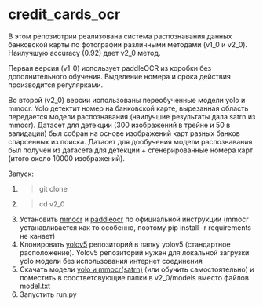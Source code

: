 # credit_cards_ocr

В этом репозиотрии реализована система распознавания данных банковской карты по фотографии различными методами (v1_0 и v2_0). Наилучшую accuracy (0.92) дает v2_0 метод.  

Первая версия (v1_0) использует paddleOCR из коробки без дополнительного обучения. Выделение номера и срока действия производится регулярками.  

Во второй (v2_0) версии использованы переобученные модели yolo и mmocr. Yolo детектит номер на банковской карте, вырезанная область передается модели распознавания  (наилучшие результаты дала satrn из mmocr). Датасет для детекции (300 изображений в трейне и 50 в валидации) был собран на основе изображений карт разных банков спарсенных из поиска. Датасет для дообучения модели распознавания был получен из датасета для детекции + сгенерированные номера карт (итого около 10000 изображений).

Запуск:  
1. > git clone
2. > cd v2_0  
3. Установить [mmocr](https://github.com/open-mmlab/mmocr) и [paddleocr](https://github.com/PaddlePaddle/PaddleOCR) по официальной инструкции (mmocr устанавливается как то особенно, поэтому pip install -r requirements не канает) 
4. Клонировать [yolov5](https://github.com/ultralytics/yolov5) репозиторий в папку yolov5 (стандартное расположение). Yolov5 репозиторий нужен для локальной загрузки yolo модели без использования интернет соединения  
5. Скачать модели [yolo и mmocr(satrn)](https://drive.google.com/drive/folders/1T2F4SfnopxwQdlJXjpNunQL5SIknfnPo?usp=sharing) (или обучить самостоятельно) и поместить в соостветсвующие папки в v2_0/models вместо файлов model.txt  
6. Запустить run.py
